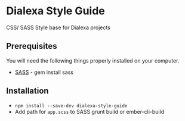 # Dialexa Style Guide

CSS/ SASS Style base for Dialexa projects


## Prerequisites

You will need the following things properly installed on your computer.

* [SASS](http://sass-lang.com/install) - gem install sass


## Installation

* `npm install --save-dev dialexa-style-guide`
* Add path for `app.scss` to SASS grunt build or ember-cli-build
